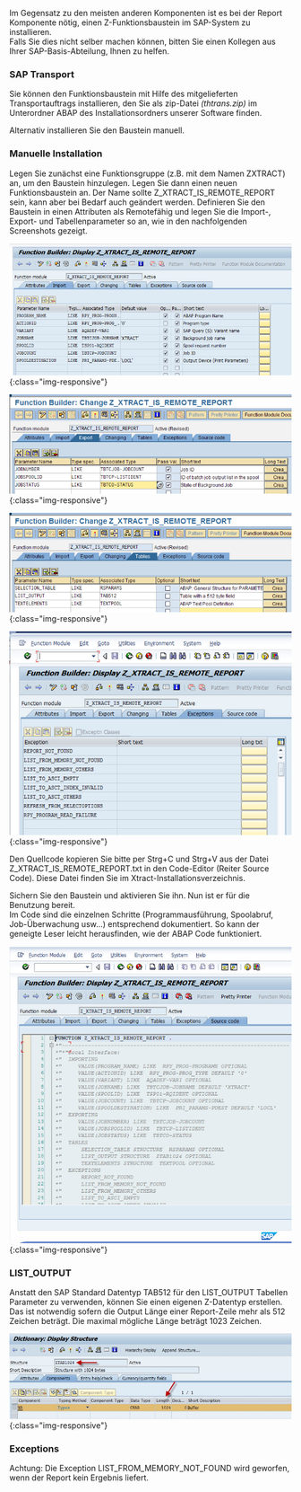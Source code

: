 Im Gegensatz zu den meisten anderen Komponenten ist es bei der Report Komponente nötig, einen Z-Funktionsbaustein im SAP-System zu installieren.<br>
Falls Sie dies nicht selber machen können, bitten Sie einen Kollegen aus Ihrer SAP-Basis-Abteilung, Ihnen zu helfen. 

### SAP Transport
Sie können den Funktionsbaustein mit Hilfe des mitgelieferten Transportauftrags installieren, den Sie als zip-Datei *(thtrans.zip)* im Unterordner ABAP des Installationsordners unserer Software finden. 

Alternativ installieren Sie den Baustein manuell.

### Manuelle Installation

Legen Sie zunächst eine Funktionsgruppe (z.B. mit dem Namen ZXTRACT) an, um den Baustein hinzulegen. Legen Sie dann einen neuen Funktionsbaustein an. Der Name sollte Z_XTRACT_IS_REMOTE_REPORT sein, kann aber bei Bedarf auch geändert werden. Definieren Sie den Baustein in  einen Attributen als Remotefähig und legen Sie die Import-, Export- und Tabellenparameter so an, wie in den nachfolgenden Screenshots gezeigt.

![Report-Custom-Function-01](/img/content/Report-Custom-Function-01.jpg){:class="img-responsive"}

![Report-Custom-Function-02](/img/content/Report-Custom-Function-02.png){:class="img-responsive"}

![Report-Custom-Function-03](/img/content/Report-Custom-Function-03.png){:class="img-responsive"}

![Report-Custom-Function-04](/img/content/Report-Custom-Function-04.jpg){:class="img-responsive"}

Den Quellcode kopieren Sie bitte per Strg+C und Strg+V aus der Datei Z_XTRACT_IS_REMOTE_REPORT.txt in den Code-Editor (Reiter  Source Code). 
Diese Datei finden Sie im Xtract-Installationsverzeichnis. <br>

Sichern Sie den Baustein und aktivieren Sie ihn. Nun ist er für die Benutzung bereit.<br>
Im Code sind die einzelnen Schritte (Programmausführung, Spoolabruf, Job-Überwachung usw...) entsprechend dokumentiert. So kann der geneigte Leser leicht herausfinden, wie der ABAP Code funktioniert. 

![Report-Custom-Function-Source-Code](/img/content/Report-Custom-Function-Source-Code.jpg){:class="img-responsive"}

### LIST_OUTPUT

Anstatt den SAP Standard Datentyp TAB512 für den LIST_OUTPUT Tabellen Parameter zu verwenden, können Sie einen eigenen Z-Datentyp erstellen. Das ist notwendig sofern die Output Länge einer Report-Zeile mehr als 512 Zeichen beträgt. Die maximal mögliche Länge beträgt 1023 Zeichen.

![SAPCust-Report-ListOutput](/img/content/SAPCust-Report-ListOutput.jpg){:class="img-responsive"}

### Exceptions

Achtung: Die Exception LIST_FROM_MEMORY_NOT_FOUND wird geworfen, wenn der Report kein Ergebnis liefert. 

